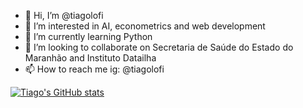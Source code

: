 - 👋 Hi, I’m @tiagolofi
- 👀 I’m interested in AI, econometrics and web development
- 🌱 I’m currently learning Python
- 💞️ I’m looking to collaborate on Secretaria de Saúde do Estado do Maranhão and Instituto Datailha
- 📫 How to reach me ig: @tiagolofi

[![Tiago's GitHub stats](https://github-readme-stats.vercel.app/api?username=tiagolofi&show_icons=true&theme=vision-friendly-dark)](https://github.com/tiagolofi)

<!---
tiagolofi/tiagolofi is a ✨ special ✨ repository because its `README.md` (this file) appears on your GitHub profile.
You can click the Preview link to take a look at your changes.
--->
